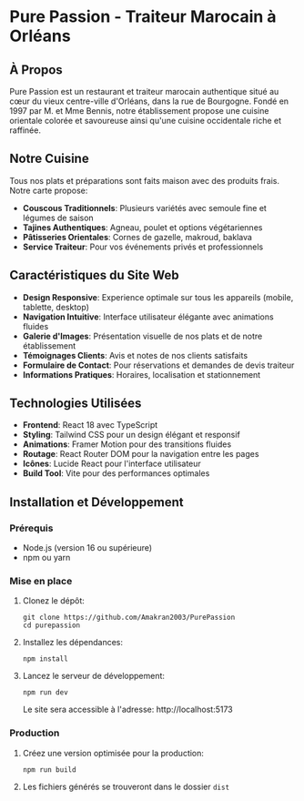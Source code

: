 # Pure Passion - Traiteur Marocain à Orléans

## À Propos
Pure Passion est un restaurant et traiteur marocain authentique situé au cœur du vieux centre-ville d'Orléans, dans la rue de Bourgogne. Fondé en 1997 par M. et Mme Bennis, notre établissement propose une cuisine orientale colorée et savoureuse ainsi qu'une cuisine occidentale riche et raffinée.

## Notre Cuisine
Tous nos plats et préparations sont faits maison avec des produits frais. Notre carte propose:
- **Couscous Traditionnels**: Plusieurs variétés avec semoule fine et légumes de saison
- **Tajines Authentiques**: Agneau, poulet et options végétariennes
- **Pâtisseries Orientales**: Cornes de gazelle, makroud, baklava
- **Service Traiteur**: Pour vos événements privés et professionnels

## Caractéristiques du Site Web
- **Design Responsive**: Experience optimale sur tous les appareils (mobile, tablette, desktop)
- **Navigation Intuitive**: Interface utilisateur élégante avec animations fluides
- **Galerie d'Images**: Présentation visuelle de nos plats et de notre établissement
- **Témoignages Clients**: Avis et notes de nos clients satisfaits
- **Formulaire de Contact**: Pour réservations et demandes de devis traiteur
- **Informations Pratiques**: Horaires, localisation et stationnement

## Technologies Utilisées
- **Frontend**: React 18 avec TypeScript
- **Styling**: Tailwind CSS pour un design élégant et responsif
- **Animations**: Framer Motion pour des transitions fluides
- **Routage**: React Router DOM pour la navigation entre les pages
- **Icônes**: Lucide React pour l'interface utilisateur
- **Build Tool**: Vite pour des performances optimales

## Installation et Développement

### Prérequis
- Node.js (version 16 ou supérieure)
- npm ou yarn

### Mise en place
1. Clonez le dépôt:
   ```
   git clone https://github.com/Amakran2003/PurePassion
   cd purepassion
   ```

2. Installez les dépendances:
   ```
   npm install
   ```

3. Lancez le serveur de développement:
   ```
   npm run dev
   ```
   Le site sera accessible à l'adresse: http://localhost:5173

### Production
1. Créez une version optimisée pour la production:
   ```
   npm run build
   ```

2. Les fichiers générés se trouveront dans le dossier `dist`



